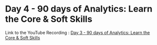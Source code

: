 
# Day 4 - 90 days of Analytics: Learn the Core & Soft Skills



Link to the YouTube Recording : [Day 3 - 90 days of Analytics: Learn the Core & Soft Skills](https://youtu.be/qveOfzVgM-w)


